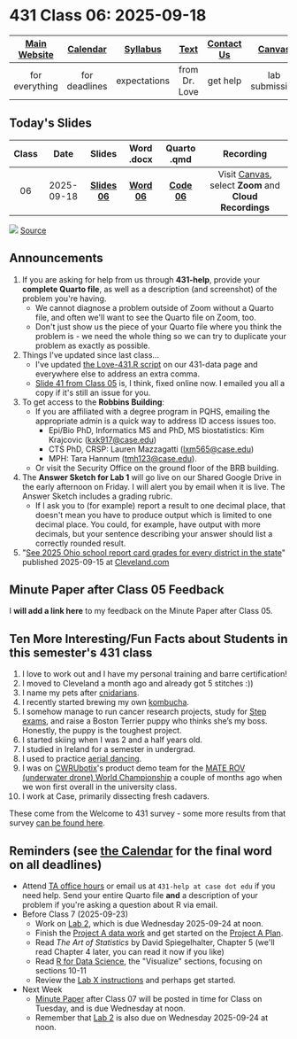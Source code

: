 # 431 Class 06: 2025-09-18

[Main Website](https://thomaselove.github.io/431-2025/) | [Calendar](https://thomaselove.github.io/431-2025/calendar.html) | [Syllabus](https://thomaselove.github.io/431-syllabus-2025/) | [Text](https://thomaselove.github.io/431-book/) | [Contact Us](https://thomaselove.github.io/431-2025/contact.html) | [Canvas](https://canvas.case.edu) | [Data and Code](https://github.com/THOMASELOVE/431-data)
:-----------: | :--------------: | :----------: | :---------: | :-------------: | :-----------: | :------------:
for everything | for deadlines | expectations | from Dr. Love | get help | lab submission | for downloads

## Today's Slides

Class | Date | Slides | Word .docx | Quarto .qmd | Recording
:---: | :--------: | :------: | :------: | :------: | :-------------:
06 | 2025-09-18 | **[Slides 06](https://thomaselove.github.io/431-slides-2025/class06.html)** | **[Word 06](https://thomaselove.github.io/431-slides-2025/class06w.docx)** | **[Code 06](https://github.com/THOMASELOVE/431-slides-2025/blob/main/class06.qmd)** | Visit [Canvas](https://canvas.case.edu/), select **Zoom** and **Cloud Recordings**

![](https://imgs.xkcd.com/comics/assigning_numbers.png) [Source](https://xkcd.com/2610)

## Announcements

1. If you are asking for help from us through **431-help**, provide your **complete Quarto file**, as well as a description (and screenshot) of the problem you're having.
    - We cannot diagnose a problem outside of Zoom without a Quarto file, and often we'll want to see the Quarto file on Zoom, too.
    - Don't just show us the piece of your Quarto file where you think the problem is - we need the whole thing so we can try to duplicate your problem as exactly as possible.
2. Things I've updated since last class...
    - I've updated [the Love-431.R script](https://raw.githubusercontent.com/THOMASELOVE/431-data/refs/heads/main/data/Love-431.R) on our 431-data page and everywhere else to address an extra comma.
    - [Slide 41 from Class 05](https://thomaselove.github.io/431-slides-2025/class05.html#/bayesian-fit) is, I think, fixed online now. I emailed you all a copy if it's still an issue for you.
3. To get access to the **Robbins Building**:
    - If you are affiliated with a degree program in PQHS, emailing the appropriate admin is a quick way to address ID access issues too.
        - Epi/Bio PhD, Informatics MS and PhD, MS biostatistics: Kim Krajcovic (kxk917@case.edu)
        - CTS PhD, CRSP: Lauren Mazzagatti (lxm565@case.edu)
        - MPH: Tara Hannum (tmh123@case.edu).
    - Or visit the Security Office on the ground floor of the BRB building.
5. The **Answer Sketch for Lab 1** will go live on our Shared Google Drive in the early afternoon on Friday. I will alert you by email when it is live. The Answer Sketch includes a grading rubric.
    - If I ask you to (for example) report a result to one decimal place, that doesn't mean you have to produce output which is limited to one decimal place. You could, for example, have output with more decimals, but your sentence describing your answer should list a correctly rounded result.
6. "[See 2025 Ohio school report card grades for every district in the state](https://www.cleveland.com/news/2025/09/see-2025-ohio-school-report-card-grades-for-every-district-in-the-state.html)" published 2025-09-15 at [Cleveland.com](https://www.cleveland.com/news/2025/09/see-2025-ohio-school-report-card-grades-for-every-district-in-the-state.html)

## Minute Paper after Class 05 Feedback

I **will add a link here** to my feedback on the Minute Paper after Class 05.

## Ten More Interesting/Fun Facts about Students in this semester's 431 class

1. I love to work out and I have my personal training and barre certification!
2. I moved to Cleveland a month ago and already got 5 stitches :))
3. I name my pets after [cnidarians](https://en.wikipedia.org/wiki/Cnidaria).
4. I recently started brewing my own [kombucha](https://en.wikipedia.org/wiki/Kombucha).
5. I somehow manage to run cancer research projects, study for [Step exams](https://www.usmle.org/step-exams), and raise a Boston Terrier puppy who thinks she’s my boss. Honestly, the puppy is the toughest project.
6. I started skiing when I was 2 and a half years old.
7. I studied in Ireland for a semester in undergrad.
8. I used to practice [aerial dancing](https://en.wikipedia.org/wiki/Aerial_dance).
9. I was on [CWRUbotix](https://www.cwrubotix.org/)'s product demo team for the [MATE ROV (underwater drone) World Championship](https://materovcompetition.org/) a couple of months ago when we won first overall in the university class.
10. I work at Case, primarily dissecting fresh cadavers.

These come from the Welcome to 431 survey - some more results from that survey [can be found here](https://github.com/THOMASELOVE/431-classes-2025/blob/main/class02/welcome_report.md).

## Reminders (see [the Calendar](https://thomaselove.github.io/431-2025/calendar.html) for the final word on all deadlines)

- Attend [TA office hours](https://thomaselove.github.io/431-2025/contact.html#ta-office-hours) or email us at `431-help at case dot edu` if you need help. Send your entire Quarto file **and** a description of your problem if you're asking a question about R via email.     
- Before Class 7 (2025-09-23)
    - Work on [Lab 2](https://github.com/THOMASELOVE/431-labs-2025/tree/main/lab2), which is due Wednesday 2025-09-24 at noon.
    - Finish the [Project A data work](https://thomaselove.github.io/431-projectA-2025/) and get started on the [Project A Plan](https://thomaselove.github.io/431-projectA-2025/).
    - Read *The Art of Statistics* by David Spiegelhalter, Chapter 5 (we'll read Chapter 4 later, you can read it now if you like)
    - Read [R for Data Science](https://r4ds.hadley.nz/), the "Visualize" sections, focusing on sections 10-11
    - Review the [Lab X instructions](https://github.com/THOMASELOVE/431-labs-2025/tree/main/labX) and perhaps get started.
- Next Week
    - [Minute Paper](https://github.com/THOMASELOVE/431-minute-2025/tree/main) after Class 07 will be posted in time for Class on Tuesday, and is due Wednesday at noon.
    - Remember that [Lab 2](https://github.com/THOMASELOVE/431-labs-2025/tree/main/lab2) is also due on Wednesday 2025-09-24 at noon.
